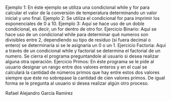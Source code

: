 Ejemplo 1: En éste ejemplo se utiliza una condicional while y for para calcular el valor de la conversión de temperatura determinando un valor inicial y uno final.
Ejemplo 2: Se utiliza el condicional for para imprimir los exponenciales de 0 a 10.
Ejemplo 3: Aquí se hace uso de un doble condicional, es decir, un for dentro de otro for.
Ejercicio Binario: Aquí se hace uso de un condicional while para determinar qué numeros son divisibles entre 2, dependiendo su tipo de residuo (si fuera decimal o entero) se determinaría si se le asignaría un 0 o un 1.
Ejercicio Factoria: Aquí a través de un condicional while y factorial se determina el factorial de un numero. Se cierra el programa preguntandole al usuario si desea realizar alguna otra operación.
Ejercicio Primos: En éste programa se le pide al usuario designar un rango entre dos valores enteros y en el cual se calculará la cantidad de números primos que hay entre estos dos valores siempre que éste no sobrepase la cantidad de cien valores primos. De igual forma se le pregunta al usuario si desea realizar algún otro proceso.



Rafael Alejandro García Ramírez
